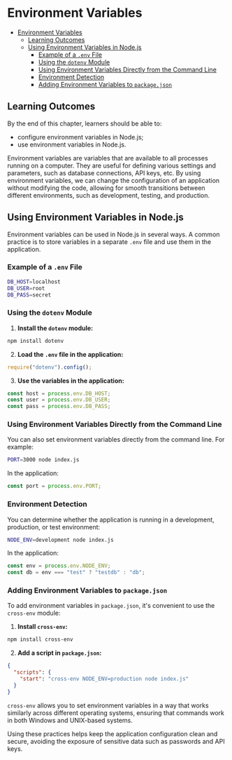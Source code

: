 # Environment Variables

- [Environment Variables](#environment-variables)
  - [Learning Outcomes](#learning-outcomes)
  - [Using Environment Variables in Node.js](#using-environment-variables-in-nodejs)
    - [Example of a `.env` File](#example-of-a-env-file)
    - [Using the `dotenv` Module](#using-the-dotenv-module)
    - [Using Environment Variables Directly from the Command Line](#using-environment-variables-directly-from-the-command-line)
    - [Environment Detection](#environment-detection)
    - [Adding Environment Variables to `package.json`](#adding-environment-variables-to-packagejson)

## Learning Outcomes

By the end of this chapter, learners should be able to:

- configure environment variables in Node.js;
- use environment variables in Node.js.

Environment variables are variables that are available to all processes running on a computer. They are useful for defining various settings and parameters, such as database connections, API keys, etc. By using environment variables, we can change the configuration of an application without modifying the code, allowing for smooth transitions between different environments, such as development, testing, and production.

## Using Environment Variables in Node.js

Environment variables can be used in Node.js in several ways. A common practice is to store variables in a separate `.env` file and use them in the application.

### Example of a `.env` File

```bash
DB_HOST=localhost
DB_USER=root
DB_PASS=secret
```

### Using the `dotenv` Module

1. **Install the `dotenv` module:**

```bash
npm install dotenv
```

2. **Load the `.env` file in the application:**

```javascript
require("dotenv").config();
```

3. **Use the variables in the application:**

```javascript
const host = process.env.DB_HOST;
const user = process.env.DB_USER;
const pass = process.env.DB_PASS;
```

### Using Environment Variables Directly from the Command Line

You can also set environment variables directly from the command line. For example:

```bash
PORT=3000 node index.js
```

In the application:

```javascript
const port = process.env.PORT;
```

### Environment Detection

You can determine whether the application is running in a development, production, or test environment:

```bash
NODE_ENV=development node index.js
```

In the application:

```javascript
const env = process.env.NODE_ENV;
const db = env === "test" ? "testdb" : "db";
```

### Adding Environment Variables to `package.json`

To add environment variables in `package.json`, it's convenient to use the `cross-env` module:

1. **Install `cross-env`:**

```bash
npm install cross-env
```

2. **Add a script in `package.json`:**

```json
{
  "scripts": {
    "start": "cross-env NODE_ENV=production node index.js"
  }
}
```

`cross-env` allows you to set environment variables in a way that works similarly across different operating systems, ensuring that commands work in both Windows and UNIX-based systems.

Using these practices helps keep the application configuration clean and secure, avoiding the exposure of sensitive data such as passwords and API keys.
